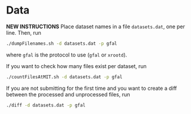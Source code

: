 # Data

**NEW INSTRUCTIONS**
Place dataset names in a file `datasets.dat`, one per line.
Then, run

```bash
./dumpFilenames.sh -d datasets.dat -p gfal
```

where `gfal` is the protocol to use (`gfal` or `xrootd`).

If you want to check how many files exist per dataset, run

```bash
./countFilesAtMIT.sh -d datasets.dat -p gfal
```

If you are not submitting for the first time and you want to create a diff between the processed and unprocessed files, run

```bash
./diff -d datasets.dat -p gfal
```
